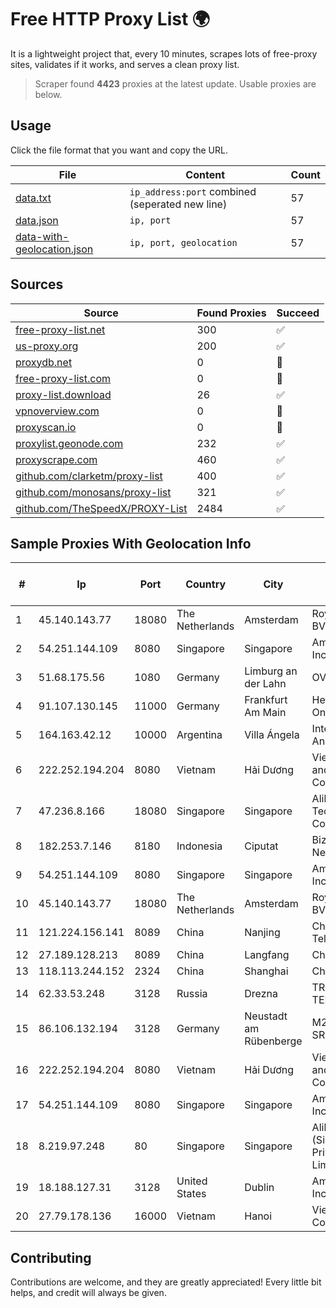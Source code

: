 
# Free HTTP Proxy List 🌍

It is a lightweight project that, every 10 minutes, scrapes lots of free-proxy sites, validates if it works, and serves a clean proxy list.


> Scraper found **4423** proxies at the latest update. Usable proxies are below.

## Usage

Click the file format that you want and copy the URL.


|File|Content|Count|
|----|-------|-----|
|[data.txt](https://raw.githubusercontent.com/themiralay/Proxy-List-World/master/data.txt)|`ip_address:port` combined (seperated new line)|57|
|[data.json](https://raw.githubusercontent.com/themiralay/Proxy-List-World/master/data.json)|`ip, port`|57|
|[data-with-geolocation.json](https://raw.githubusercontent.com/themiralay/Proxy-List-World/master/data-with-geolocation.json)|`ip, port, geolocation`|57|

## Sources

|Source|Found Proxies|Succeed|
|------|-------------|-------|
|[free-proxy-list.net](https://free-proxy-list.net)|300|✅|
|[us-proxy.org](https://www.us-proxy.org)|200|✅|
|[proxydb.net](http://proxydb.net)|0|🚫|
|[free-proxy-list.com](https://free-proxy-list.com/?page=&port=&type%5B%5D=http&type%5B%5D=https&up_time=0&search=Search)|0|🚫|
|[proxy-list.download](https://www.proxy-list.download/HTTP)|26|✅|
|[vpnoverview.com](https://vpnoverview.com/privacy/anonymous-browsing/free-proxy-servers)|0|🚫|
|[proxyscan.io](https://www.proxyscan.io)|0|🚫|
|[proxylist.geonode.com](https://proxylist.geonode.com/api/proxy-list?limit=300&page=1&sort_by=lastChecked&sort_type=desc&protocols=http,https)|232|✅|
|[proxyscrape.com](https://api.proxyscrape.com/v2/?request=displayproxies&protocol=http&timeout=10000&country=all&ssl=all&anonymity=all)|460|✅|
|[github.com/clarketm/proxy-list](https://raw.githubusercontent.com/clarketm/proxy-list/master/proxy-list-raw.txt)|400|✅|
|[github.com/monosans/proxy-list](https://raw.githubusercontent.com/monosans/proxy-list/main/proxies/http.txt)|321|✅|
|[github.com/TheSpeedX/PROXY-List](https://raw.githubusercontent.com/TheSpeedX/PROXY-List/master/http.txt)|2484|✅|


## Sample Proxies With Geolocation Info

|#|Ip|Port|Country|City|Internet Service Provider|
|-|--|----|-------|----|-------------------------|
|1|45.140.143.77|18080|The Netherlands|Amsterdam|RoyaleHosting BV|
|2|54.251.144.109|8080|Singapore|Singapore|Amazon.com, Inc.|
|3|51.68.175.56|1080|Germany|Limburg an der Lahn|OVH SAS|
|4|91.107.130.145|11000|Germany|Frankfurt Am Main|Hetzner Online AG|
|5|164.163.42.12|10000|Argentina|Villa Ángela|Interret Villa Angela SRL|
|6|222.252.194.204|8080|Vietnam|Hải Dương|VietNam Post and Telecom Corporation|
|7|47.236.8.166|18080|Singapore|Singapore|Alibaba (US) Technology Co., Ltd.|
|8|182.253.7.146|8180|Indonesia|Ciputat|Biznet Networks|
|9|54.251.144.109|8080|Singapore|Singapore|Amazon.com, Inc.|
|10|45.140.143.77|18080|The Netherlands|Amsterdam|RoyaleHosting BV|
|11|121.224.156.141|8089|China|Nanjing|China Telecom|
|12|27.189.128.213|8089|China|Langfang|Chinanet|
|13|118.113.244.152|2324|China|Shanghai|Chinanet|
|14|62.33.53.248|3128|Russia|Drezna|TRANS-TELECOM|
|15|86.106.132.194|3128|Germany|Neustadt am Rübenberge|M247 Europe SRL|
|16|222.252.194.204|8080|Vietnam|Hải Dương|VietNam Post and Telecom Corporation|
|17|54.251.144.109|8080|Singapore|Singapore|Amazon.com, Inc.|
|18|8.219.97.248|80|Singapore|Singapore|Alibaba Cloud (Singapore) Private Limited|
|19|18.188.127.31|3128|United States|Dublin|Amazon.com, Inc.|
|20|27.79.178.136|16000|Vietnam|Hanoi|Viettel Corporation|



## Contributing

Contributions are welcome, and they are greatly appreciated! Every
little bit helps, and credit will always be given.

